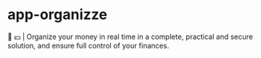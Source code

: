 # app-organizze
:iphone: :dollar: | Organize your money in real time in a complete, practical and secure solution, and ensure full control of your finances.
